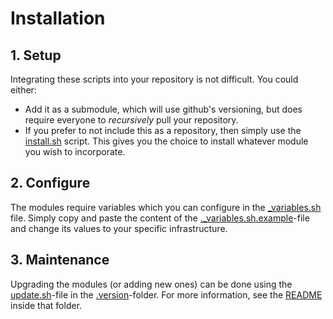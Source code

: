 # Installation

## 1. Setup

Integrating these scripts into your repository is not difficult. You could either:

- Add it as a submodule, which will use github's versioning, but does require everyone to _recursively_ pull your repository.
- If you prefer to not include this as a repository, then simply use the [install.sh](./install.sh) script. This gives you the choice to install whatever module you wish to incorporate.

## 2. Configure

The modules require variables which you can configure in the [\_variables.sh](./_variables.sh) file. Simply copy and paste the content of the [.\_variables.sh.example](./._variables.sh.example)-file and change its values to your specific infrastructure.

## 3. Maintenance

Upgrading the modules (or adding new ones) can be done using the [update.sh](./.version/update.sh)-file in the [.version](./.version)-folder. For more information, see the [README](./.version/README.md) inside that folder.
